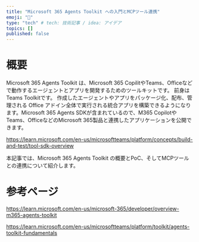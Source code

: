 ```yaml
---
title: "Microsoft 365 Agents Toolkit への入門とMCPツール連携"
emoji: "💭"
type: "tech" # tech: 技術記事 / idea: アイデア
topics: []
published: false
---
```


# 概要

Microsoft 365 Agents Toolkit は、Microsoft 365 CopilitやTeams、Officeなどで動作するエージェントとアプリを開発するためのツールキットです。
前身はTeams Toolkitです。
作成したエージェントやアプリをパッケージ化、配布、管理される Office アドイン全体で実行される統合アプリを構築できるようになります。Microsoft 365 Agents SDKが含まれているので、M365 CopilotやTeams、OfficeなどのMicrosoft 365製品と連携したアプリケーションを公開できます。

https://learn.microsoft.com/en-us/microsoftteams/platform/concepts/build-and-test/tool-sdk-overview

本記事では、Microsoft 365 Agents Toolkit の概要とPoC、そしてMCPツールとの連携について紹介します。


# 参考ページ



https://learn.microsoft.com/en-us/microsoft-365/developer/overview-m365-agents-toolkit

https://learn.microsoft.com/en-us/microsoftteams/platform/toolkit/agents-toolkit-fundamentals